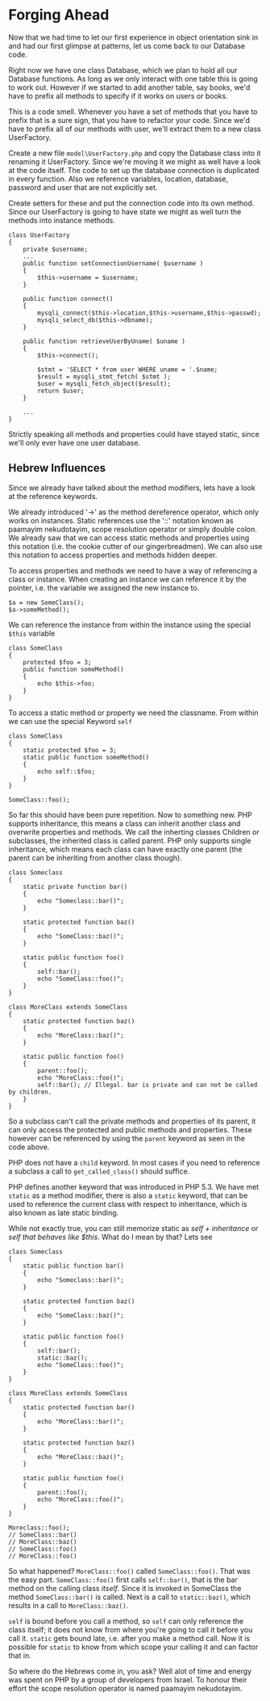 Forging Ahead
=============

Now that we had time to let our first experience in object orientation sink in and had our first glimpse at patterns, let us come back to our Database code.

Right now we have one class Database, which we plan to hold all our Database functions. As long as we only interact with one table this is going to work out. However if we started to add another table, say books, we'd have to prefix all methods to specify if it works on users or books.

This is a code smell. Whenever you have a set of methods that you have to prefix that is a sure sign, that you have to refactor your code. Since we'd have to prefix all of our methods with user, we'll extract them to a new class UserFactory.

Create a new file `model\UserFactory.php` and copy the Database class into it renaming it UserFactory. Since we're moving it we might as well have a look at the code itself. The code to set up the database connection is duplicated in every function. Also we reference variables, location, database, password and user that are not explicitly set.

Create setters for these and put the connection code into its own method. Since our UserFactory is going to have state we might as well turn the methods into instance methods.

    class UserFactory
    {
        private $username;
        ...
        public function setConnectionUsername( $username )
        {
            $this->username = $username;
        }
                
        public function connect()
        {
            mysqli_connect($this->location,$this->username,$this->passwd);
            mysqli_select_db($this->dbname);     
        }
    
        public function retrieveUserByUname( $uname )
        {   
            $this->connect();
                
            $stmt = 'SELECT * from user WHERE uname = '.$name;
            $result = mysqli_stmt_fetch( $stmt );
            $user = mysqli_fetch_object($result);
            return $user;
        }
    
        ...
    }    

Strictly speaking all methods and properties could have stayed static, since we'll only ever have one user database.

## Hebrew Influences
Since we already have talked about the method modifiers, lets have a look at the reference keywords.

We already introduced '->' as the method dereference operator, which only works on instances. Static references use the '::' notation known as paamayim nekudotayim, scope resolution operator or simply double colon. We already saw that we can access static methods and properties using this notation (i.e. the cookie cutter of our gingerbreadmen). We can also use this notation to access properties and methods hidden deeper.

To access properties and methods we need to have a way of referencing a class or instance. When creating an instance we can reference it by the pointer, i.e. the variable we assigned the new instance to.

    $a = new SomeClass();
    $a->someMethod();

We can reference the instance from within the instance using the special `$this` variable

    class SomeClass
    {
        protected $foo = 3;
        public function someMethod()
        {
            echo $this->foo;
        }
    }

To access a static method or property we need the classname. From within we can use the special Keyword `self`

    class SomeClass
    {
        static protected $foo = 3;
        static public function someMethod()
        {
            echo self::$foo;
        }
    }
    
    SomeClass::foo();

So far this should have been pure repetition. Now to something new. PHP supports inheritance, this means a class can inherit another class and overwrite properties and methods. We call the inherting classes Children or subclasses, the inherited class is called parent. PHP only supports single inheritance, which means each class can have exactly one parent (the parent can be inheriting from another class though). 

    class Someclass
    {
        static private function bar()
        {
            echo "Someclass::bar()";
        }

        static protected function baz()
        {            
            echo "SomeClass::baz()";
        }

        static public function foo()
        {
            self::bar();
            echo "SomeClass::foo()";
        }
    }

    class MoreClass extends SomeClass
    {
        static protected function baz()
        {
            echo "MoreClass::baz()";
        }

        static public function foo()
        {
            parent::foo();
            echo "MoreClass::foo()";
            self::bar(); // Illegal. bar is private and can not be called by children.
        }
    }

So a subclass can't call the private methods and properties of its parent, it can only access the protected and public methods and properties. These however can be referenced by using the `parent` keyword as seen in the code above.

PHP does not have a `child` keyword. In most cases if you need to reference a subclass a call to `get_called_class()` should suffice.

PHP defines another keyword that was introduced in PHP 5.3. We have met `static` as a method modifier, there is also a `static` keyword, that can be used to reference the current class with respect to inheritance, which is also known as late static binding.

While not exactly true, you can still memorize static as *self + inheritance* or *self that behaves like $this*. What do I mean by that? Lets see

    class Someclass
    {
        static public function bar()
        {
            echo "Someclass::bar()";
        }

        static protected function baz()
        {            
            echo "SomeClass::baz()";
        }

        static public function foo()
        {
            self::bar();
            static::baz();
            echo "SomeClass::foo()";
        }
    }

    class MoreClass extends SomeClass
    {
        static protected function bar()
        {
            echo "MoreClass::bar()";
        }
        
        static protected function baz()
        {
            echo "MoreClass::baz()";
        }

        static public function foo()
        {
            parent::foo();
            echo "MoreClass::foo()";            
        }
    }

    Moreclass::foo(); 
    // SomeClass::bar()
    // MoreClass::baz()
    // SomeClass::foo()
    // MoreClass::foo()

So what happened? `MoreClass::foo()` called `SomeClass::foo()`. That was the easy part. `SomeClass::foo()` first calls `self::bar()`, that is the bar method on the calling class *itself*. Since it is invoked in SomeClass the method `SomeClass::bar()` is called. Next is a call to `static::baz()`, which results in a call to `MoreClass::baz()`.

`self` is bound before you call a method, so `self` can only reference the class itself; it does not know from where you're going to call it before you call it. `static` gets bound late, i.e. after you make a method call. Now it is possible for `static` to know from which scope your calling it and can factor that in. 

So where do the Hebrews come in, you ask? Well alot of time and energy was spent on PHP by a group of developers from Israel. To honour their effort the scope resolution operator is named paamayim nekudotayim.